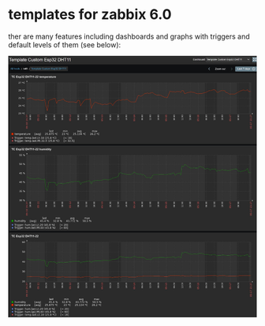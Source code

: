 # templates for zabbix 6.0

ther are many features including dashboards and graphs with triggers and default levels of them (see below):

![Screenshot](img1.jpg "Screenshot")
